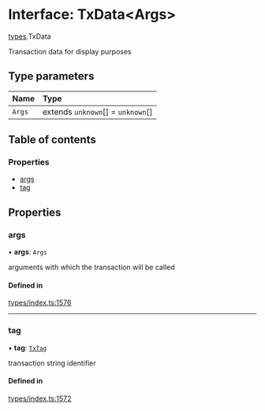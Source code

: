 # Interface: TxData<Args\>

[types](../wiki/types).TxData

Transaction data for display purposes

## Type parameters

| Name | Type |
| :------ | :------ |
| `Args` | extends `unknown`[] = `unknown`[] |

## Table of contents

### Properties

- [args](../wiki/types.TxData#args)
- [tag](../wiki/types.TxData#tag)

## Properties

### args

• **args**: `Args`

arguments with which the transaction will be called

#### Defined in

[types/index.ts:1576](https://github.com/PolymeshAssociation/polymesh-sdk/blob/46129005/src/types/index.ts#L1576)

___

### tag

• **tag**: [`TxTag`](../wiki/generated.types#txtag)

transaction string identifier

#### Defined in

[types/index.ts:1572](https://github.com/PolymeshAssociation/polymesh-sdk/blob/46129005/src/types/index.ts#L1572)
